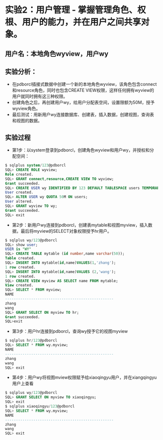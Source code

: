# 实验2：用户管理 - 掌握管理角色、权根、用户的能力，并在用户之间共享对象。

## 用户名：本地角色wyview，用户wy

## 实验分析：
- 在pdborcl插接式数据中创建一个新的本地角色wyview，该角色包含connect和resource角色，同时也包含CREATE VIEW权限，这样任何拥有wyview的用户就同时拥有这三种权限。
- 创建角色之后，再创建用户wy，给用户分配表空间，设置限额为50M，授予wyview角色。
- 最后测试：用新用户wy连接数据库、创建表，插入数据，创建视图，查询表和视图的数据。

## 实验过程


- 第1步：以system登录到pdborcl，创建角色wyview和用户wy，并授权和分配空间：

```sql
$ sqlplus system/123@pdborcl
SQL> CREATE ROLE wyview;
Role created.
SQL> GRANT connect,resource,CREATE VIEW TO wyview;
Grant succeeded.
SQL> CREATE USER wy IDENTIFIED BY 123 DEFAULT TABLESPACE users TEMPORARY TABLESPACE temp;
User created.
SQL> ALTER USER wy QUOTA 50M ON users;
User altered.
SQL> GRANT wyview TO wy;
Grant succeeded.
SQL> exit
```

- 第2步：新用户wy连接到pdborcl，创建表mytable和视图myview，插入数据，最后将myview的SELECT对象权限授予hr用户。

```sql
$ sqlplus wy/123@pdborcl
SQL> show user;
USER is "WY"
SQL> CREATE TABLE mytable (id number,name varchar(50));
Table created.
SQL> INSERT INTO mytable(id,name)VALUES(1,'zhang');
1 row created.
SQL> INSERT INTO mytable(id,name)VALUES (2,'wang');
1 row created.
SQL> CREATE VIEW myview AS SELECT name FROM mytable;
View created.
SQL> SELECT * FROM myview;
NAME
--------------------------------------------------
zhang
wang
SQL> GRANT SELECT ON myview TO hr;
Grant succeeded.
SQL>exit
```

- 第3步：用户hr连接到pdborcl，查询wy授予它的视图myview

```sql
$ sqlplus hr/123@pdborcl
SQL> SELECT * FROM wy.myview;
NAME
--------------------------------------------------
zhang
wang
SQL> exit
```

- 第4步：用户wy将视图mview权限赋予给xiaoqingyu用户，并在xiangqingyu用户上查看
```sql
$ sqlplus wy/123@pdborcl
SQL> GRANT SELECT ON myview TO xiaoqingyu;
SQL> exit
$ sqlplus xiaoqingyu/123@pdborcl
SQL> SELECT * FROM wy.myview;
NAME
--------------------------------------------------
zhang
wang
SQL> exit
```
